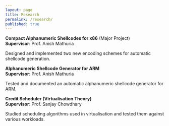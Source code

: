 ```yaml
---
layout: page
title: Research
permalink: /research/
published: true
---
```



**Compact Alphanumeric Shellcodes for x86** (Major Project)<br />
**Supervisor**: Prof. Anish Mathuria

Designed and implemented two new encoding schemes for automatic shellcode generation.

**Alphanumeric Shellcode Generator for ARM**<br />
**Supervisor**: Prof. Anish Mathuria

Tested and documented an automatic alphanumeric shellcode generator for ARM.

**Credit Scheduler (Virtualisation Theory)**<br />
**Supervisor**: Prof. Sanjay Chowdhary

Studied scheduling algorithms used in virtualisation and tested them against various workloads.